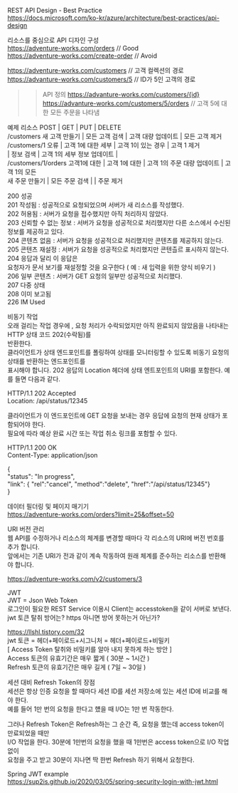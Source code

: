 REST API Design - Best Practice  
https://docs.microsoft.com/ko-kr/azure/architecture/best-practices/api-design  

리소스를 중심으로 API 디자인 구성  
https://adventure-works.com/orders  // Good  
https://adventure-works.com/create-order  // Avoid  
    
https://adventure-works.com/customers  // 고객 컬렉션의 경로  
https://advanture-works.com/customers/5  // ID가 5인 고객의 경로  
 >> API 정의 https://advanture-works.com/customers/{id}  
https://advanture-works.com/customers/5/orders   // 고객 5에 대한 모든 주문을 나타냄  
    
예제
리소스                 POST      | GET           | PUT                | DELETE  
/customers          새 고객 만들기 | 모든 고객 검색     | 고객 대량 업데이트        | 모든 고객 제거   
/customers/1        오류        | 고객 1에 대한 세부  | 고객 1이 있는 경우       | 고객 1 제거   
                              | 정보 검색         | 고객 1의 세부 정보 업데이트 |  
/customers/1/orders 고객1에 대한  | 고객 1에 대한      | 고객 1의 주문 대량 업데이트 | 고객 1의 모든   
                    새 주문 만들기 | 모든 주문 검색     |                     | 주문 제거  
  
200 성공   
201 작성됨 : 성공적으로 요청되었으며 서버가 새 리소스를 작성했다.  
202 허용됨 : 서버가 요청을 접수했지만 아직 처리하지 않았다.  
203 신뢰할 수 없는 정보 : 서버가 요청을 성공적으로 처리했지만 다른 소스에서 수신된 정보를 제공하고 있다.  
204 콘텐츠 없음 : 서버가 요청을 성공적으로 처리했지만 콘텐츠를 제공하지 않는다.  
205 콘텐츠 재설정 : 서버가 요청을 성공적으로 처리했지만 콘텐츨르 표시하지 않는다. 204 응답과 달리 이 응답은   
     요청자가 문서 보기를 재설정할 것을 요구한다 ( 예 : 새 입력을 위한 양식 비우기 )  
206 일부 콘텐츠 : 서버가 GET 요청의 일부만 성공적으로 처리했다.  
207 다중 상태   
208 이미 보고됨  
226 IM Used  
  
비동기 작업  
오래 걸리는 작업 경우에 , 요청 처리가 수락되었지만 아직 완료되지 않았음을 나타내는 HTTP 상태 코드 202(수락됨)를   
반환한다.   
클라이언트가 상태 엔드포인트를 폴링하여 상태를 모니터링할 수 있도록 비동기 요청의 상태를 반환하는 엔드포인트를   
표시해야 합니다. 202 응답의 Location 헤더에 상태 엔트포인트의 URI를 포함한다. 예를 들면 다음과 같다.  
    
HTTP/1.1 202 Accepted  
Location: /api/status/12345  
    
클라이언트가 이 엔드포인트에 GET 요청을 보내는 경우 응답에 요청의 현재 상태가 포함되어야 한다.  
필요에 따라 예상 완료 시간 또는 작업 취소 링크를 포함할 수 있다.  
    
HTTP/1.1 200 OK  
Content-Type: application/json  
    
{  
  "status": "In progress",  
  "link": { "rel":"cancel", "method":"delete", "href":"/api/status/12345"}  
}  
    
데이터 필더링 및 페이지 매기기   
https://adventure-works.com/orders?limit=25&offset=50   
    
URI 버전 관리  
웹 API를 수정하거나 리소스의 체계를 변경할 때마다 각 리소스의 URI에 버전 번호를 추가 합니다.    
앞에서는 기존 URI가 전과 같이 계속 작동하여 원래 체계를 준수하는 리소스를 반환해야 합니다.  
    
https://adventure-works.com/v2/customers/3   
    
    
JWT    
 JWT = Json Web Token     
  로그인이 필요한 REST Service 이용시 Client는 accesstoken을 같이 서버로 보낸다.  
  jwt 토큰 탈취 방어는?  https 아니면 방어 못하는거 아닌가?   
      
https://llshl.tistory.com/32    
  jwt 토큰 = 헤더+페이로드+시그니처 = 헤더+페이로드+비밀키   
[ Access Token 탈취와 비밀키를 알아 내지 못하게 하는 방안 ]    
Access 토큰의 유효기간은 매우 짧게 ( 30분 ~ 1시간 )  
Refresh 토큰의 유효기간은 매우 길게 ( 7일 ~ 30일 )     				
    
세션 대비 Refresh Token의 장점  
세션은 항상 인증 요청을 할 때마다 세션 ID를 세션 저장소에 있는 세션 ID에 비교를 해야 한다.  
예를 들어 1만 번의 요청을 한다고 헀을 때 I/O는 1만 번 작동한다.  
    
그러나 Refresh Token은 Refresh하는 그 순간 즉, 요청을 했는데 access token이 만료되었을 때만  
I/O 작업을 한다. 30분에 1만번의 요청을 했을 때 1만번은 access token으로 I/O 작업 없이   
요청을 주고 받고 30분이 지나면 딱 한번 Refresh 하기 위해서 요청한다.   
    
Spring JWT example  
https://sup2is.github.io/2020/03/05/spring-security-login-with-jwt.html  
